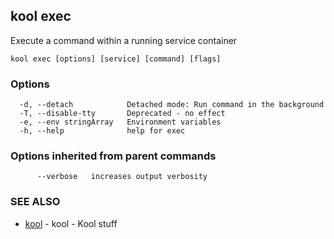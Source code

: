 ## kool exec

Execute a command within a running service container

```
kool exec [options] [service] [command] [flags]
```

### Options

```
  -d, --detach            Detached mode: Run command in the background
  -T, --disable-tty       Deprecated - no effect
  -e, --env stringArray   Environment variables
  -h, --help              help for exec
```

### Options inherited from parent commands

```
      --verbose   increases output verbosity
```

### SEE ALSO

* [kool](kool)	 - kool - Kool stuff


